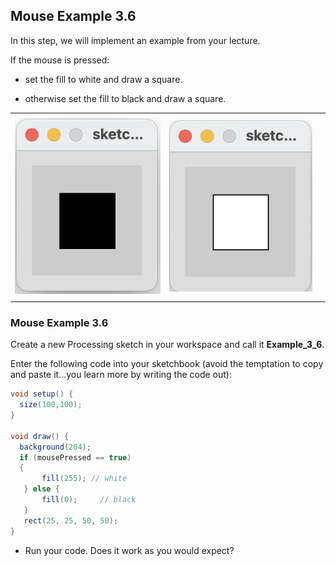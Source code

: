 ## Mouse Example 3.6

In this step, we will implement an example from your lecture.

If the mouse is pressed:

- set the fill to white and draw a square.

- otherwise set the fill to black and draw a square.

|         |            |  |
| :-------------: |:-------------:| :-----:|
|    |   |  |
| ![](./img/06a.png)  | ![](./img/06b.png)      |    |
|    |  |     |


### Mouse Example 3.6

Create a new Processing sketch in your workspace and call it **Example\_3\_6**.

Enter the following code into your sketchbook (avoid the temptation to copy and paste it...you learn more by writing the code out):

~~~java
void setup() {
  size(100,100);
}

void draw() {
  background(204);
  if (mousePressed == true)    
  {
       fill(255); // white
   } else {
       fill(0);     // black
   }
   rect(25, 25, 50, 50);
}
~~~

- Run your code.  Does it work as you would expect?

